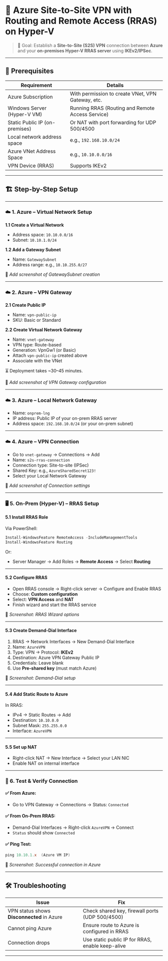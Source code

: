 
# 🔐 Azure Site-to-Site VPN with Routing and Remote Access (RRAS) on Hyper-V

> 📌 Goal: Establish a **Site-to-Site (S2S) VPN** connection between **Azure** and your **on-premises Hyper-V RRAS server** using **IKEv2/IPSec**.

---

## 📁 Prerequisites

| Requirement                          | Details                                                  |
|--------------------------------------|----------------------------------------------------------|
| Azure Subscription                   | With permission to create VNet, VPN Gateway, etc.        |
| Windows Server (Hyper-V VM)          | Running RRAS (Routing and Remote Access Service)         |
| Static Public IP (on-premises)       | Or NAT with port forwarding for UDP 500/4500             |
| Local network address space          | e.g., `192.168.10.0/24`                                  |
| Azure VNet Address Space             | e.g., `10.10.0.0/16`                                     |
| VPN Device (RRAS)                    | Supports IKEv2                                           |

---

## 🏗️ Step-by-Step Setup

---

### ☁️ 1. **Azure – Virtual Network Setup**

**1.1 Create a Virtual Network**
- Address space: `10.10.0.0/16`
- Subnet: `10.10.1.0/24`

**1.2 Add a Gateway Subnet**
- Name: `GatewaySubnet`
- Address range: e.g., `10.10.255.0/27`

📸 *Add screenshot of GatewaySubnet creation*

---

### ☁️ 2. **Azure – VPN Gateway**

**2.1 Create Public IP**
- Name: `vpn-public-ip`
- SKU: Basic or Standard

**2.2 Create Virtual Network Gateway**
- Name: `vnet-gateway`
- VPN type: Route-based
- Generation: VpnGw1 (or Basic)
- Attach `vpn-public-ip` created above
- Associate with the VNet

⏳ Deployment takes ~30–45 minutes.

📸 *Add screenshot of VPN Gateway configuration*

---

### ☁️ 3. **Azure – Local Network Gateway**

- Name: `onprem-lng`
- IP address: Public IP of your on-prem RRAS server
- Address space: `192.168.10.0/24` (or your on-prem subnet)

---

### ☁️ 4. **Azure – VPN Connection**

- Go to `vnet-gateway` → Connections → Add
- Name: `s2s-rras-connection`
- Connection type: Site-to-site (IPSec)
- Shared Key: e.g., `AzureSharedSecret123!`
- Select your Local Network Gateway

📸 *Add screenshot of Connection settings*

---

### 🖥️ 5. **On-Prem (Hyper-V) – RRAS Setup**

#### 5.1 Install RRAS Role
Via PowerShell:
```powershell
Install-WindowsFeature RemoteAccess -IncludeManagementTools
Install-WindowsFeature Routing
```

Or:
- Server Manager → Add Roles → **Remote Access** → Select **Routing**

---

#### 5.2 Configure RRAS
- Open RRAS console → Right-click server → Configure and Enable RRAS
- Choose: **Custom configuration**
- Select: **VPN Access** and **NAT**
- Finish wizard and start the RRAS service

📸 *Screenshot: RRAS Wizard options*

---

#### 5.3 Create Demand-Dial Interface

1. RRAS → Network Interfaces → New Demand-Dial Interface  
2. Name: `AzureVPN`  
3. Type: VPN → Protocol: **IKEv2**  
4. Destination: Azure VPN Gateway Public IP  
5. Credentials: Leave blank  
6. Use **Pre-shared key** (must match Azure)

📸 *Screenshot: Demand-Dial setup*

---

#### 5.4 Add Static Route to Azure
In RRAS:
- IPv4 → Static Routes → Add
- Destination: `10.10.0.0`
- Subnet Mask: `255.255.0.0`
- Interface: `AzureVPN`

---

#### 5.5 Set up NAT
- Right-click NAT → New Interface → Select your LAN NIC
- Enable NAT on internal interface

---

### 🔁 6. **Test & Verify Connection**

#### ✅ From Azure:
- Go to VPN Gateway → Connections → Status: `Connected`

#### ✅ From On-Prem RRAS:
- Demand-Dial Interfaces → Right-click `AzureVPN` → Connect
- `Status` should show `Connected`

#### ✅ Ping Test:
```powershell
ping 10.10.1.x  (Azure VM IP)
```

📸 *Screenshot: Successful connection in Azure*

---

## 🛠️ Troubleshooting

| Issue | Fix |
|-------|-----|
| VPN status shows **Disconnected** in Azure | Check shared key, firewall ports (UDP 500/4500) |
| Cannot ping Azure | Ensure route to Azure is configured in RRAS |
| Connection drops | Use static public IP for RRAS, enable keep-alive |

---
